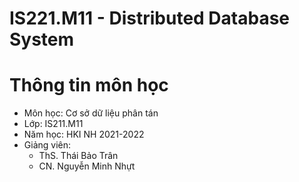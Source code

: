 # IS221.M11 - Distributed Database System


# Thông tin môn học
* Môn học: Cơ sở dữ liệu phân tán
* Lớp: IS211.M11
* Năm học: HKI NH 2021-2022
* Giảng viên:
  * ThS. Thái Bảo Trân
  * CN. Nguyễn Minh Nhựt

